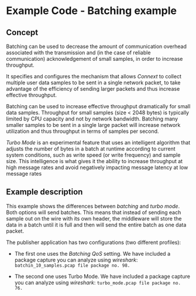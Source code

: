 # Example Code - Batching example

## Concept
Batching can be used to decrease the amount of communication overhead associated
with the transmission and (in the case of reliable communication)
acknowledgement of small samples, in order to increase throughput.

It specifies and configures the mechanism that allows *Connext* to collect
multiple user data samples to be sent in a single network packet, to take
advantage of the efficiency of sending larger packets and thus increase
effective throughput.

Batching can be used to increase effective throughput dramatically for small
data samples. Throughput for small samples (size < 2048 bytes) is typically
limited by CPU capacity and not by network bandwidth. Batching many smaller
samples to be sent in a single large packet will increase network utilization
and thus throughput in terms of samples per second.

*Turbo Mode* is an experimental feature that uses an intelligent algorithm
that adjusts the number of bytes in a batch at runtime according to
current system conditions, such as write speed (or write frequency) and
sample size. This intelligence is what gives it the ability to increase
throughput at high message rates and avoid negatively impacting message
latency at low message rates

## Example description
This example shows the differences between *batching* and *turbo mode*. Both options
will send batches. This means that instead of sending each sample out on the wire
with its own header, the middleware will store the data in a batch until it is full
and then will send the entire batch as one data packet.

The publisher application has two configurations (two different profiles):
- The first one uses the *Batching QoS* setting. We have included a package capture
you can analyze using *wireshark*: `batchin_10_samples.pcap file package no. 98.`

- The second one uses Turbo Mode. We have included a package capture you can
analyze using *wireshark*: `turbo_mode.pcap file package no. 76.`
